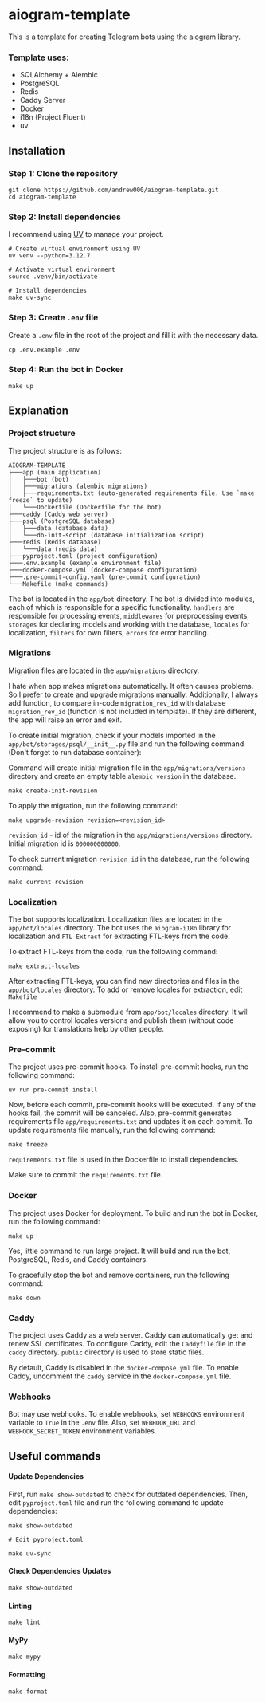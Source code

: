 # aiogram-template

This is a template for creating Telegram bots using the aiogram library.

### Template uses:
* SQLAlchemy + Alembic
* PostgreSQL
* Redis
* Caddy Server
* Docker
* i18n (Project Fluent)
* uv

## Installation

### Step 1: Clone the repository

```shell
git clone https://github.com/andrew000/aiogram-template.git
cd aiogram-template
```

### Step 2: Install dependencies

I recommend using [UV](https://docs.astral.sh/uv/) to manage your project.

```shell
# Create virtual environment using UV
uv venv --python=3.12.7

# Activate virtual environment
source .venv/bin/activate

# Install dependencies
make uv-sync
```

### Step 3: Create `.env` file

Create a `.env` file in the root of the project and fill it with the necessary data.

```shell
cp .env.example .env
```

### Step 4: Run the bot in Docker

```shell
make up
```

## Explanation

### Project structure

The project structure is as follows:

```
AIOGRAM-TEMPLATE
├───app (main application)
│   ├───bot (bot)
│   ├───migrations (alembic migrations)
│   ├───requirements.txt (auto-generated requirements file. Use `make freeze` to update)
│   └───Dockerfile (Dockerfile for the bot)
├───caddy (Caddy web server)
├───psql (PostgreSQL database)
│   ├───data (database data)
│   └───db-init-script (database initialization script)
├───redis (Redis database)
│   └───data (redis data)
├───pyproject.toml (project configuration)
├───.env.example (example environment file)
├───docker-compose.yml (docker-compose configuration)
├───.pre-commit-config.yaml (pre-commit configuration)
└───Makefile (make commands)
```

The bot is located in the `app/bot` directory. The bot is divided into modules, each of which is responsible for a
specific functionality. `handlers` are responsible for processing events, `middlewares` for preprocessing events,
`storages` for declaring models and working with the database, `locales` for localization, `filters` for own filters,
`errors` for error handling.

### Migrations

Migration files are located in the `app/migrations` directory.

I hate when app makes migrations automatically. It often causes problems. So I prefer to create and upgrade migrations
manually. Additionally, I always add function, to compare in-code `migration_rev_id` with database `migration_rev_id`
(function is not included in template). If they are different, the app will raise an error and exit.

To create initial migration, check if your models imported in the `app/bot/storages/psql/__init__.py` file and run the
following command (Don't forget to run database container):

Command will create initial migration file in the `app/migrations/versions` directory and create an empty table
`alembic_version` in the database.

```shell
make create-init-revision
```

To apply the migration, run the following command:

```shell
make upgrade-revision revision=<revision_id>
```

`revision_id` - id of the migration in the `app/migrations/versions` directory. Initial migration id is
`000000000000`.

To check current migration `revision_id` in the database, run the following command:

```shell
make current-revision
```

### Localization

The bot supports localization. Localization files are located in the `app/bot/locales` directory. The bot uses the
`aiogram-i18n` library for localization and `FTL-Extract` for extracting FTL-keys from the code.

To extract FTL-keys from the code, run the following command:

```shell
make extract-locales
```

After extracting FTL-keys, you can find new directories and files in the `app/bot/locales` directory. To add or remove
locales for extraction, edit `Makefile`

I recommend to make a submodule from `app/bot/locales` directory. It will allow you to control locales versions and
publish them (without code exposing) for translations help by other people.

### Pre-commit

The project uses pre-commit hooks. To install pre-commit hooks, run the following command:

```shell
uv run pre-commit install
```

Now, before each commit, pre-commit hooks will be executed. If any of the hooks fail, the commit will be canceled. Also,
pre-commit generates requirements file `app/requirements.txt` and updates it on each commit. To update requirements file
manually, run the following command:

```shell
make freeze
```

`requirements.txt` file is used in the Dockerfile to install dependencies.

Make sure to commit the `requirements.txt` file.

### Docker

The project uses Docker for deployment. To build and run the bot in Docker, run the following command:

```shell
make up
```

Yes, little command to run large project. It will build and run the bot, PostgreSQL, Redis, and Caddy containers.

To gracefully stop the bot and remove containers, run the following command:

```shell
make down
```

### Caddy

The project uses Caddy as a web server. Caddy can automatically get and renew SSL certificates. To configure Caddy, edit
the `Caddyfile` file in the `caddy` directory. `public` directory is used to store static files.

By default, Caddy is disabled in the `docker-compose.yml` file. To enable Caddy, uncomment the `caddy` service in the
`docker-compose.yml` file.

### Webhooks

Bot may use webhooks. To enable webhooks, set `WEBHOOKS` environment variable to `True` in the `.env` file. Also, set
`WEBHOOK_URL` and `WEBHOOK_SECRET_TOKEN` environment variables.

## Useful commands

#### Update Dependencies

First, run `make show-outdated` to check for outdated dependencies. Then, edit `pyproject.toml` file and run the
following command to update dependencies:

```shell
make show-outdated

# Edit pyproject.toml

make uv-sync
```

#### Check Dependencies Updates

```shell
make show-outdated
```

#### Linting

```shell
make lint
```

#### MyPy

```shell
make mypy
```

#### Formatting

```shell
make format
```
